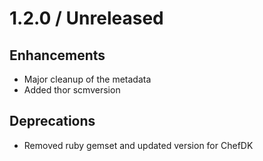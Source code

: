 # 1.2.0 / Unreleased

## Enhancements

* Major cleanup of the metadata
* Added thor scmversion

## Deprecations

* Removed ruby gemset and updated version for ChefDK
